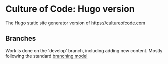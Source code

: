 # Culture of Code: Hugo version

The Hugo static site generator version of https://cultureofcode.com

## Branches

Work is done on the 'develop' branch, including adding new content. Mostly following the standard
[branching model](https://nvie.com/posts/a-successful-git-branching-model/)

